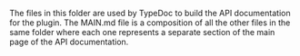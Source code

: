 The files in this folder are used by TypeDoc to build the API documentation for the plugin. The MAIN.md file is a composition of all the other files in the same folder where each one represents a separate section of the main page of the API documentation.